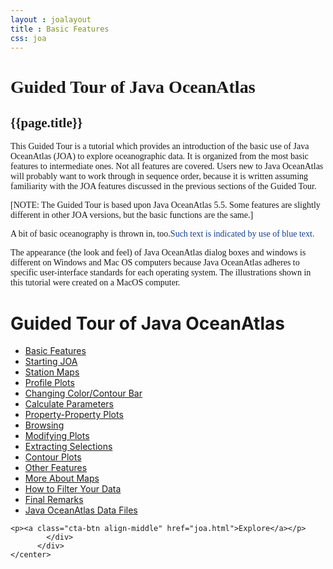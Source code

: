 ```yaml
---
layout : joalayout
title : Basic Features
css: joa
---
```


<center>
<div id="container" class="tour page  row-fluid" style="max-width:125vh;text-align:left;">
<div id="main_content" class="contained span8">
<div id="top"></div>
<div id="guided_tour" style="font-family:verdana;">
	<h1>Guided Tour of Java OceanAtlas </h1>
	<h2>{{page.title}}</h2>
	<div id="guided_tour_content">

<p>This Guided Tour is a tutorial which provides an introduction of the basic use of Java OceanAtlas (JOA) to explore oceanographic data. It is organized from the most basic features to intermediate ones. Not all features are covered. Users new to Java OceanAtlas will probably want to work through in sequence order, because it is written assuming familiarity with the JOA features discussed in the previous sections of the Guided Tour.</p>
<p>
	[NOTE: The Guided Tour is based upon Java OceanAtlas 5.5. Some features are slightly different in other JOA versions, but the basic functions are the same.]</p>
	<p>A bit of basic oceanography is thrown in, too.<span style="color: #113F90">Such text is indicated by use of blue text.</span></p>
	<p>The appearance (the look and feel) of Java OceanAtlas dialog boxes and windows is different on Windows and Mac OS computers because Java OceanAtlas adheres to specific user-interface standards for each operating system. The illustrations shown in this tutorial were created on a MacOS computer.</p>
	</div>
	</div>
			</div>     
			<div id="right" class="span4">        
	<h1>Guided Tour of Java OceanAtlas</h1>
	<ul>
	<li class="active"><a href="1.html">Basic Features</a></li>
	<li><a href="2.html">Starting JOA</a></li>
	<li><a href="3.html">Station Maps</a></li>
	<li><a href="4.html">Profile Plots</a></li>
	<li><a href="5.html">Changing Color/Contour Bar</a></li>
	<li><a href="6.html">Calculate Parameters</a></li>
	<li><a href="7.html">Property-Property Plots</a></li>
	<li><a href="8.html">Browsing</a></li>
	<li><a href="9.html">Modifying Plots</a></li>
	<li><a href="10.html">Extracting Selections</a></li>
	<li><a href="11.html">Contour Plots</a></li>
	<li><a href="12.html">Other Features</a></li>
	<li><a href="13.html">More About Maps</a></li>
	<li><a href="14.html">How to Filter Your Data</a></li>
	<li><a href="15.html">Final Remarks</a></li>
	<li><a href="16.html">Java OceanAtlas Data Files</a></li>
	</ul>

	<p><a class="cta-btn align-middle" href="joa.html">Explore</a></p>
	        </div>       
	      </div>
	</center>
